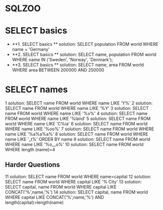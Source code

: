 # SQLZOO

# SELECT basics ####

- **1. SELECT basics **
solution: 
SELECT population FROM world
  WHERE name = 'Germany'
- **2. SELECT basics **
solution:
SELECT name, population FROM world
  WHERE name IN ('Sweden', 'Norway', 'Denmark');
- **3. SELECT basics **
solution:
SELECT name, area FROM world
  WHERE area BETWEEN 200000 AND 250000

# SELECT names #

1
solution:
SELECT name FROM world
  WHERE name LIKE 'Y%'
2
solution:
SELECT name FROM world
  WHERE name LIKE '%Y'
3
solution:
SELECT name FROM world
  WHERE name LIKE '%x%'
4
solution:
SELECT name FROM world
  WHERE name LIKE '%land'
5
solution:
SELECT name FROM world
  WHERE name LIKE 'C%ia'
6
solution:
SELECT name FROM world
  WHERE name LIKE '%oo%'
7
solution:
SELECT name FROM world
  WHERE name LIKE '%a%a%a%'
8
solution:
SELECT name FROM world
 WHERE name LIKE '_t%'
ORDER BY name
9
solution:
SELECT name FROM world
 WHERE name LIKE '%o__o%'
10
solution:
SELECT name FROM world
 WHERE length (name)=4
## Harder Questions ##
11
solution:
SELECT name
  FROM world
 WHERE name=capital
12
solution:
SELECT name
  FROM world
 WHERE capital LIKE '% City'
13
solution:
SELECT capital, name
FROM world
WHERE
  capital LIKE CONCAT('%',name,'%')
14
solution:
SELECT capital, name
FROM world
WHERE
  capital LIKE CONCAT('%',name,'%')
AND 
   length(capital)>length(name)
